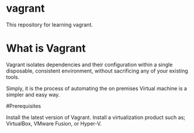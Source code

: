 # vagrant
This repository for learning vagrant.

# What is Vagrant
Vagrant isolates dependencies and their configuration within a single disposable, consistent environment, without sacrificing any of your existing tools. 

Simply, it is the process of automating the on premises Virtual machine is a simpler and easy way.

#Prerequisites

Install the latest version of Vagrant.
Install a virtualization product such as; VirtualBox, VMware Fusion, or Hyper-V.
